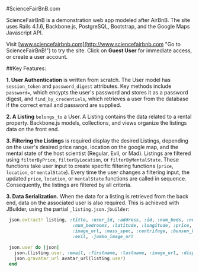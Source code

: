 #ScienceFairBnB.com

ScienceFairBnB is a demonstration web app modeled after AirBnB.  The site uses Rails 4.1.6, Backbone.js, PostgreSQL, Bootstrap, and the Google Maps Javascript API.  

Visit [www.sciencefairbnb.com](http://www.sciencefairbnb.com "Go to ScienceFairBnB!") to try the site.  Click on **Guest User** for immediate access, or create a user account.

##Key Features:

**1. User Authentication** is written from scratch.  The User model has `session_token` and `password_digest` attributes.  Key methods include `password=`, which encypts the user's password and stores it as a password digest, and `find_by_credentials`, which retrieves a user from the database if the correct email and password are supplied.

**2. A Listing** `belongs_to` a User.  A Listing contains the data related to a rental property.  Backbone.js models, collections, and views organize the listings data on the front end.    

**3. Filtering the Listings** is required display the desired Listings, depending on the user's desired price range, location on the google map, and the mental state of the host scientist (Regular, Evil, or Mad). Listings are filtered using `filterByPrice`, `filterByLocation`, or `filterByMentalState`.  These functions take user input to create specific filtering functions (`price`, `location`, or `mentalState`). Every time the user changes a filtering input, the updated `price`, `location`, or `mentalState` functions are called in sequence.  Consequently, the listings are filtered by all criteria.

**3. Data Serialization.**  When the data for a listing is retrieved from the back end, data on the associated user is also required.  This is achieved with JBuilder, using the partial `_listing.json.jbuilder`:

```ruby
 json.extract! listing, :title, :user_id, :address, :id, :num_beds, :num_guests,
                         :num_bedrooms, :latitude, :longitude, :price, 
                         :image_url, :mass_spec, :centrifuge, :bunsen_burner,
                         :evil, :jumbo_image_url 
 
 json.user do |json|
   json.(listing.user, :email, :firstname, :lastname, :image_url, :disposition)
   json.gravatar_url avatar_url(listing.user)
 end
```

   










